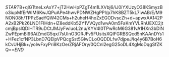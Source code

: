 $START$8+qlGTtneLxAxY7+jT2HwHpPZgT4m1LXVbj6/iJ0iYXUzyO38KSmyzBo3iupMfErWIM6KwJQPuAPe4hwvPDNWZHgPPI/p7hK8BZT5kL7iwAB/E/M9NON08h/TPPzSaeYQW42CMs+h2uheH4hoZxEGODvscZh+d+apwxAA142PA2xB2Pk26LND1FIHdn+lZ8eddKb52Y1VVQyd1wvA0m5FaKmYVLRhUEXC2jtcmjBpslQDiHTR9uDCtJMJyFwIuoL2nu/KYV4I0TPwRcM6G381vA1HXn3bDlNZwPEpmBl96AiZmdG5qx/7sUInO3ORJFv5FUsitsXQIFGRBSQcd5nKAAnDYs1+HFez1cfNP3LbnD7QEIpVPQcgSst5GlwCLoOQDDLfw7djpeJ/Iq4y6B7BoH6kCvUHjBk+/yoIwFxyPri8KzOerZRjAFOry/0QCnl2egG25oDL4XgMoDqgSfZKQ==$END$